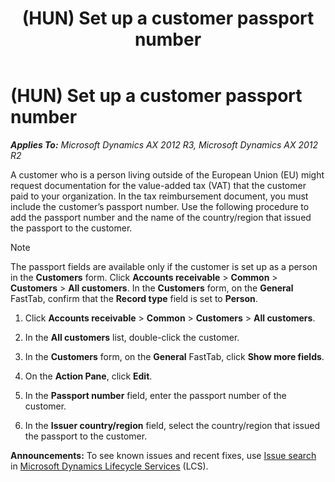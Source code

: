 ﻿---
title: (HUN) Set up a customer passport number
TOCTitle: (HUN) Set up a customer passport number
ms:assetid: 4636289f-7d2e-491b-97af-fc5b4d289408
ms:mtpsurl: https://technet.microsoft.com/en-us/library/JJ664269(v=AX.60)
ms:contentKeyID: 49385358
ms.date: 04/18/2014
mtps_version: v=AX.60
f1_keywords:
- passport number
- VAT reimbursement
---

# (HUN) Set up a customer passport number 


_**Applies To:** Microsoft Dynamics AX 2012 R3, Microsoft Dynamics AX 2012 R2_

A customer who is a person living outside of the European Union (EU) might request documentation for the value-added tax (VAT) that the customer paid to your organization. In the tax reimbursement document, you must include the customer’s passport number. Use the following procedure to add the passport number and the name of the country/region that issued the passport to the customer.


> [!NOTE]
> <P>The passport fields are available only if the customer is set up as a person in the <STRONG>Customers</STRONG> form. Click <STRONG>Accounts receivable</STRONG> &gt; <STRONG>Common</STRONG> &gt; <STRONG>Customers</STRONG> &gt; <STRONG>All customers</STRONG>. In the <STRONG>Customers</STRONG> form, on the <STRONG>General</STRONG> FastTab, confirm that the <STRONG>Record type</STRONG> field is set to <STRONG>Person</STRONG>.</P>



1.  Click **Accounts receivable** \> **Common** \> **Customers** \> **All customers**.

2.  In the **All customers** list, double-click the customer.

3.  In the **Customers** form, on the **General** FastTab, click **Show more fields**.

4.  On the **Action Pane**, click **Edit**.

5.  In the **Passport number** field, enter the passport number of the customer.

6.  In the **Issuer country/region** field, select the country/region that issued the passport to the customer.

  
**Announcements:** To see known issues and recent fixes, use [Issue search](http://go.microsoft.com/fwlink/?linkid=389258) in [Microsoft Dynamics Lifecycle Services](http://go.microsoft.com/fwlink/?linkid=306505) (LCS).

